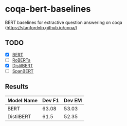 # coqa-bert-baselines
BERT baselines for extractive question answering on coqa (https://stanfordnlp.github.io/coqa/)

## TODO

- [x] [BERT](https://arxiv.org/pdf/1810.04805.pdf)
- [ ] [RoBERTa](https://arxiv.org/abs/1907.11692)
- [x] [DistilBERT](https://github.com/huggingface/transformers/tree/master/examples/distillation)
- [ ] [SpanBERT](https://arxiv.org/abs/1907.10529)

## Results
|Model Name| Dev F1 | Dev EM |
|----------|--------|--------|
| BERT | 63.08 | 53.03 |
| DistilBERT | 61.5 | 52.35 |

